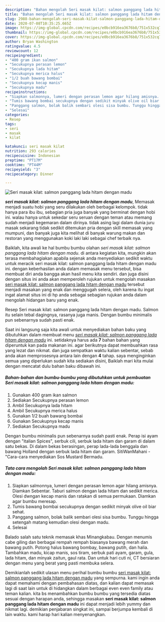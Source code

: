 ```yaml
---
description: "Bahan mengolah Seri masak kilat: salmon panggang lada hitam dengan madu Lezat"
title: "Bahan mengolah Seri masak kilat: salmon panggang lada hitam dengan madu Lezat"
slug: 2988-bahan-mengolah-seri-masak-kilat-salmon-panggang-lada-hitam-dengan-madu-lezat
date: 2020-07-08T10:35:25.665Z
image: https://img-global.cpcdn.com/recipes/e0bcb916ea3676b8/751x532cq70/seri-masak-kilat-salmon-panggang-lada-hitam-dengan-madu-foto-resep-utama.jpg
thumbnail: https://img-global.cpcdn.com/recipes/e0bcb916ea3676b8/751x532cq70/seri-masak-kilat-salmon-panggang-lada-hitam-dengan-madu-foto-resep-utama.jpg
cover: https://img-global.cpcdn.com/recipes/e0bcb916ea3676b8/751x532cq70/seri-masak-kilat-salmon-panggang-lada-hitam-dengan-madu-foto-resep-utama.jpg
author: Bryan Washington
ratingvalue: 4.5
reviewcount: 12
recipeingredient:
- "400 gram ikan salmon"
- "Secukupnya perasan lemon"
- "Secukupnya lada hitam"
- "Secukupnya merica halus"
- "1/2 buah bawang bombai"
- "Secukupnya kecap manis"
- "Secukupnya madu"
recipeinstructions:
- "Siapkan salmonnya, lumeri dengan perasan lemon agar hilang amisnya. Diamkan Sebentar. Taburi salmon dengan lada hitam dan sedikit merica. Olesi dwngan kecap manis dan ratakan di semua permukaan. Diamkan agar bumbu meresap."
- "Tumis bawang bombai secukupnya dengan sedikit minyak olive oil biar sehat."
- "Panggang salmon, bolak balik sembari olesi sisa bumbu. Tunggu hingga setengah matang kemudian olesi dengan madu."
- "Selesai"
categories:
- Resep
tags:
- seri
- masak
- kilat

katakunci: seri masak kilat 
nutrition: 293 calories
recipecuisine: Indonesian
preptime: "PT17M"
cooktime: "PT44M"
recipeyield: "3"
recipecategory: Dinner

---
```



![Seri masak kilat: salmon panggang lada hitam dengan madu](https://img-global.cpcdn.com/recipes/e0bcb916ea3676b8/751x532cq70/seri-masak-kilat-salmon-panggang-lada-hitam-dengan-madu-foto-resep-utama.jpg)

<b><i>seri masak kilat: salmon panggang lada hitam dengan madu</i></b>, Memasak menjadi suatu hobi yang seru dilakukan oleh berbagai kelompok. tidak hanya para ibu ibu, sebagian pria juga banyak yang berminat dengan hobi ini. walau hanya untuk sekedar seru seruan dengan teman atau memang sudah menjadi kegemaran dalam dirinya. tidak asing lagi dalam dunia juru masak sekarang tidak sedikit ditemukan pria dengan skill memasak yang mumpuni, dan banyak juga kita melihat di banyak warung makan dan restoran yang menggunakan koki laki laki sebagai chef terbaik nya.

Baiklah, kita awali ke hal bumbu bumbu olahan <i>seri masak kilat: salmon panggang lada hitam dengan madu</i>. di antara kegiatan kita, mungkin akan terasa membahagiakan apabila sejenak anda menyediakan sedikit waktu untuk meracik seri masak kilat: salmon panggang lada hitam dengan madu ini. dengan keberhasilan anda dalam memasak menu tersebut, bisa membuat diri anda bangga akan hasil menu kita sendiri. dan juga disini dengan situs ini anda akan memperoleh rujukan untuk mengolah masakan <u>seri masak kilat: salmon panggang lada hitam dengan madu</u> tersebut menjadi masakan yang enak dan menggugah selera, oleh karena itu ingat ingat alamat situs ini di hp anda sebagai sebagian rujukan anda dalam mengolah hidangan baru yang enak.

Resep Seri masak kilat: salmon panggang lada hitam dengan madu. Salmon itu selain tebal dagingnya, rasanya juga manis. Dengan bumbu minimalis pun sebenarnya sudah pasti enak.


Saat ini langsung saja kita awali untuk menyediakan bahan baku yang dibutuhkan dalam membuat menu <u><i>seri masak kilat: salmon panggang lada hitam dengan madu</i></u> ini. setidaknya harus ada <b>7</b> bahan bahan yang diperuntuk kan pada makanan ini. agar berikutnya dapat membuahkan rasa yang lezat dan nikmat. dan juga sempatkan waktu kalian sebentar, sebab anda akan memprosesnya antara lain dengan <b>4</b> tahap. saya menginginkan semua yang diperlukan sudah kita sediakan disini, Baiklah mari kita mulai dengan mencatat dulu bahan baku dibawah ini.

<!--inarticleads1-->

##### Bahan-bahan dan bumbu-bumbu yang dibutuhkan untuk pembuatan Seri masak kilat: salmon panggang lada hitam dengan madu:

1. Gunakan 400 gram ikan salmon
1. Sediakan Secukupnya perasan lemon
1. Ambil Secukupnya lada hitam
1. Ambil Secukupnya merica halus
1. Gunakan 1/2 buah bawang bombai
1. Gunakan Secukupnya kecap manis
1. Sediakan Secukupnya madu


Dengan bumbu minimalis pun sebenarnya sudah pasti enak. Perap isi ayam dengan &#34;italian Spices&#34;, serbuk cili, serbuk lada hitam dan garam di dalam satu bekas. Di dalam bekas berasingan, perap lada-lada benggala dan bawang Holland dengan serbuk lada hitam dan garam. SitiWanMahani - &#34;Cara-cara menyediakan Sos Mustard Bermadu. 

<!--inarticleads2-->

##### Tata cara mengolah Seri masak kilat: salmon panggang lada hitam dengan madu:

1. Siapkan salmonnya, lumeri dengan perasan lemon agar hilang amisnya. Diamkan Sebentar. Taburi salmon dengan lada hitam dan sedikit merica. Olesi dwngan kecap manis dan ratakan di semua permukaan. Diamkan agar bumbu meresap.
1. Tumis bawang bombai secukupnya dengan sedikit minyak olive oil biar sehat.
1. Panggang salmon, bolak balik sembari olesi sisa bumbu. Tunggu hingga setengah matang kemudian olesi dengan madu.
1. Selesai


Balado salah satu teknik memasak khas Minangkabau. Dengan menumis cabe giling dan berbagai rempah rempah biasanya bawang merah dan bawang putih. Potong halus bawang bombay, bawang putih, dan halia. Tambahkan madu, kicap manis, sos tiram, serbuk pati ayam, garam, gula, lada hitam, dan minyak zaitun, gaul rata. Dan untuk hari cuti ni, CT bersiaran dengan menu yang berat yang pasti membuka selera. 

Demikianlah sedikit ulasan menu perihal bumbu bumbu <u>seri masak kilat: salmon panggang lada hitam dengan madu</u> yang sempurna. kami ingin anda dapat memahami dengan pembahasan diatas, dan kalian dapat memasak lagi di saat lain untuk di hidangkan dalam berbagai even even family atau teman kalian. kita bs menambahkan bumbu bumbu yang tersedia diatas sesuai dengan harapan anda, sehingga masakan <b>seri masak kilat: salmon panggang lada hitam dengan madu</b> ini dapat menjadi lebih yummy dan nikmat lagi. demikian penjabaran singkat ini, sampai berjumpa kembali di lain waktu. kami harap hari kalian menyenangkan.
